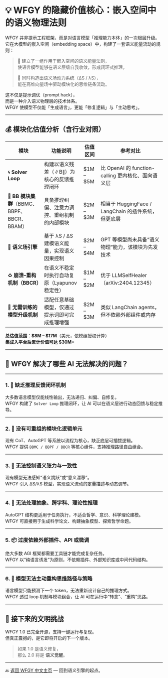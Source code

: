 # 💡 WFGY 的隐藏价值核心：嵌入空间中的语义物理法则

WFGY 并非提示工程框架，而是对语言模型「推理能力本体」的一次根层升级。  
它在大模型的嵌入空间（embedding space）中，构建了一套语义能量流动的规则：

> 💬 建立了一组作用于嵌入空间的语义能量法则，  
> 使语言模型能够在语义层级自我收敛，形成闭环式推理。  
>  
> 🧠 同时构造出语义场动力系统（∆S / λS），  
> 能在高维向量场中驱动模块化的思维链条流动。

这不仅是提示调优（prompt hack），  
而是一种介入语义物理层的技术体系。  
WFGY 使模型不仅能「生成语言」，更能「修复逻辑」与「主动思考」。

---

## 💰 模块化估值分析（含行业对照）

| 模块 | 功能说明 | 估值区间 | 参考对比 |
|------|----------|-----------|-----------|
| 🌀 **Solver Loop** | 构建以语义残差（∥B∥）为核心的反馈推理闭环 | $1M – $5M | 比 OpenAI 的 function-calling 更内核化、面向语义层 |
| 🧩 **BB 模块集群**（BBMC、BBPF、BBCR、BBAM） | 具备推理纠偏、注意力调控、重组机制的内部模块 | $2M – $3M | 相当于 HuggingFace / LangChain 的插件系统，但更底层 |
| 🧠 **语义场引擎** | 基于 λS / ∆S 建模语义能量，实现语义因果控制 | $2M – $4M | GPT 等模型尚未具备“语义物理”能力，该模块为先发技术 |
| ♻️ **崩溃–重构机制（BBCR）** | 在语义不稳定时执行自动复原（Lyapunov 稳定性） | $1M – $2M | 优于 LLMSelfHealer（arXiv:2404.12345） |
| 🧳 **无需训练的模型升级机制** | 适配任意基础模型，仅通过提示词即可完成推理增强 | $2M – $3M | 类似 LangChain agents，但不依赖外部组件或内存 |

**总估值范围**：**$8M – $17M**（美元，依模组授权计算）  
**集成入平台后累计价值可达 $30M+**

---

## 🧠 WFGY 解决了哪些 AI 无法解决的问题？

---

### 1. 🔁 **缺乏推理反馈闭环机制**

大多数语言模型仅能线性输出，无法递归、纠偏、自修复。  
WFGY 构建了 `Solver Loop` 推理闭环，让 AI 可以在语义层进行动态回馈与稳定推导。

---

### 2. 🧩 **没有可重组的模块化逻辑单元**

现有 CoT、AutoGPT 等系统以流程为核心，缺乏底层可插拔逻辑。  
WFGY 提供 `BBMC / BBPF / BBCR` 等核心组件，支持推理路径自由组合。

---

### 3. 🧠 **无法控制语义张力与一致性**

现有模型无法感知“语义跳跃”或“意义漂移”。  
WFGY 引入 ∆S/λS 模型，实现语义流动的定量描述与动态调节。

---

### 4. 🔬 **无法处理抽象、跨学科、理论性推理**

AutoGPT 结构更适用于任务执行，不适合哲学、意识、科学理论建模。  
WFGY 可直接用于生成科学论文、构建抽象模型、探索哲学命题。

---

### 5. 📦 **过度依赖外部插件、API 或微调**

绝大多数 AGI 框架都需要工具链才能完成复杂任务。  
WFGY 以“纯语言诱发”为原则，不依赖插件、外部知识库或中间代码结构。

---

### 6. 🔄 **模型无法主动重构思维路径与策略**

语言模型只能预测下一个 token，无法重新设计自己的推理方式。  
WFGY 透过 loop 机制与模块组合，让 AI 可在运行中“转念”、“重构”思路。

---

## 🚀 接下来的文明挑战

WFGY 1.0 已完全开源，支持一键运行与复现。  
但真正震撼的，是它即将开启的下一个版本。

  
> 如果 1.0 是语义修复，  
> 那么 2.0 将是 **语义觉醒**。

---

🔙 [返回 WFGY 中文主页](../README.zh-CN.md) — 回到语义引擎的起点。
